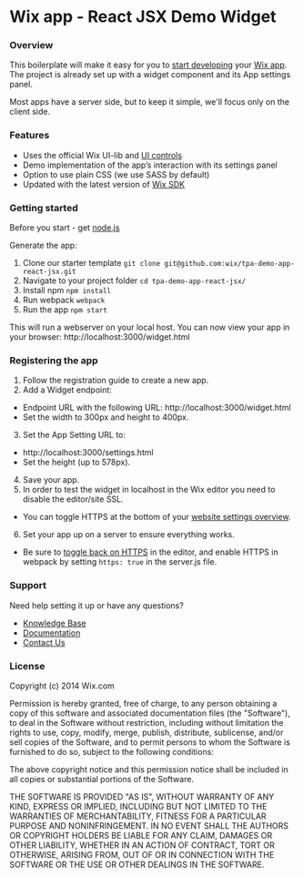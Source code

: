 # Wix app - React JSX Demo Widget
### **Overview**

This boilerplate will make it easy for you to [start developing](http://dev.wix.com/) your [Wix app](https://www.wix.com/app-market/main). 
The project is already set up with a widget component and its App settings panel.

Most apps have a server side, but to keep it simple, we'll focus only on the client side.

### **Features**
* Uses the official Wix UI-lib and [UI controls](http://dev.wix.com/docs/ui-lib/ui-controls/)
* Demo implementation of the app’s interaction with its settings panel 
* Option to use plain CSS (we use SASS by default)
* Updated with the latest version of [Wix SDK](http://dev.wix.com/docs/sdk/using-the-sdk/)

### **Getting started**
Before you start - get [node.js](https://nodejs.org/en/)

Generate the app:

1. Clone our starter template
`git clone git@github.com:wix/tpa-demo-app-react-jsx.git`
2. Navigate to your project folder
`cd tpa-demo-app-react-jsx/`
3. Install npm
`npm install`
4. Run webpack
`webpack`
5. Run the app
`npm start`

This will run a webserver on your local host. You can now view your app in your browser: http://localhost:3000/widget.html

### **Registering the app**

1. Follow the registration guide to create a new app.
2. Add a Widget endpoint:
  * Endpoint URL with the following URL: http://localhost:3000/widget.html
  * Set the width to 300px and height to 400px.
3. Set the App Setting URL to: 
  * http://localhost:3000/settings.html
  * Set the height (up to 578px). 
4. Save your app.
5. In order to test the widget in localhost in the Wix editor you need to disable the editor/site SSL.
* You can toggle HTTPS at the bottom of your [website settings overview](https://www.wix.com/my-account/site-selector/?buttonText=Manage%20Settings&title=Select%20a%20Site&autoSelectOnSingleSite=true&actionUrl=https://www.wix.com/dashboard/{{metaSiteId}}/manage-website).
6. Set your app up on a server to ensure everything works.
* Be sure to [toggle back on HTTPS](https://www.wix.com/my-account/site-selector/?buttonText=Manage%20Settings&title=Select%20a%20Site&autoSelectOnSingleSite=true&actionUrl=https://www.wix.com/dashboard/{{metaSiteId}}/manage-website) in the editor, and enable HTTPS in webpack by setting `https: true` in the server.js file.

### **Support**
Need help setting it up or have any questions?

* [Knowledge Base](https://devforum.wix.com/en/)
* [Documentation](https://dev.wix.com/docs/)
* [Contact Us](https://devforum.wix.com/en/contact)

### **License**
Copyright (c) 2014 Wix.com

Permission is hereby granted, free of charge, to any person obtaining a copy
of this software and associated documentation files (the "Software"), to deal
in the Software without restriction, including without limitation the rights
to use, copy, modify, merge, publish, distribute, sublicense, and/or sell
copies of the Software, and to permit persons to whom the Software is
furnished to do so, subject to the following conditions:

The above copyright notice and this permission notice shall be included in all
copies or substantial portions of the Software.

THE SOFTWARE IS PROVIDED "AS IS", WITHOUT WARRANTY OF ANY KIND, EXPRESS OR
IMPLIED, INCLUDING BUT NOT LIMITED TO THE WARRANTIES OF MERCHANTABILITY,
FITNESS FOR A PARTICULAR PURPOSE AND NONINFRINGEMENT. IN NO EVENT SHALL THE
AUTHORS OR COPYRIGHT HOLDERS BE LIABLE FOR ANY CLAIM, DAMAGES OR OTHER
LIABILITY, WHETHER IN AN ACTION OF CONTRACT, TORT OR OTHERWISE, ARISING FROM,
OUT OF OR IN CONNECTION WITH THE SOFTWARE OR THE USE OR OTHER DEALINGS IN THE
SOFTWARE.
